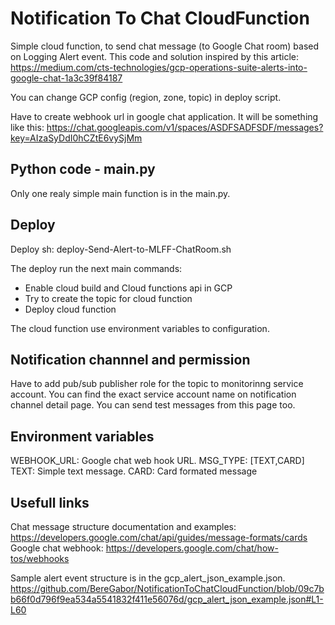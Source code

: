 # Notification To Chat CloudFunction
Simple cloud function, to send chat message (to Google Chat room) based on Logging Alert event.
This code and solution inspired by this article: https://medium.com/cts-technologies/gcp-operations-suite-alerts-into-google-chat-1a3c39f84187

You can change GCP config (region, zone, topic) in deploy script.

Have to create webhook url in google chat application. 
It will be something like this: https://chat.googleapis.com/v1/spaces/ASDFSADFSDF/messages?key=AIzaSyDdI0hCZtE6vySjMm

## Python code - main.py
Only one realy simple main function is in the main.py. 

## Deploy
Deploy sh: deploy-Send-Alert-to-MLFF-ChatRoom.sh

The deploy run the next main commands:
- Enable cloud build and Cloud functions api in GCP
- Try to create the topic for cloud function
- Deploy cloud function

The cloud function use environment variables to configuration.

## Notification channnel and permission
Have to add pub/sub publisher role for the topic to monitorinng service account.
You can find the exact service account name on notification channel detail page. You can send test messages from this page too.

## Environment variables
WEBHOOK_URL: Google chat web hook URL.
MSG_TYPE: [TEXT,CARD] TEXT: Simple text message. CARD: Card formated message

## Usefull links
Chat message structure documentation and examples: https://developers.google.com/chat/api/guides/message-formats/cards
Google chat webhook: https://developers.google.com/chat/how-tos/webhooks

Sample alert event structure is in the gcp_alert_json_example.json.
https://github.com/BereGabor/NotificationToChatCloudFunction/blob/09c7bb66f0d796f9ea534a5541832f411e56076d/gcp_alert_json_example.json#L1-L60